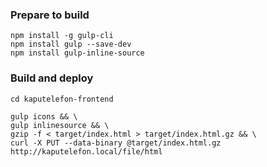 ### Prepare to build
```console
npm install -g gulp-cli
npm install gulp --save-dev
npm install gulp-inline-source
```
### Build and deploy
```console
cd kaputelefon-frontend

gulp icons && \
gulp inlinesource && \
gzip -f < target/index.html > target/index.html.gz && \
curl -X PUT --data-binary @target/index.html.gz http://kaputelefon.local/file/html
```
